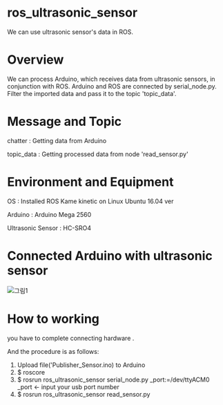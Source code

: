 # ros_ultrasonic_sensor
We can use ultrasonic sensor's data in ROS.

# Overview
We can process Arduino, which receives data from ultrasonic sensors, in conjunction with ROS. Arduino and ROS are connected by serial_node.py. Filter the imported data and pass it to the topic 'topic_data'.

# Message and Topic 
chatter : Getting data from Arduino

topic_data : Getting processed data from node 'read_sensor.py'

# Environment and Equipment
OS : Installed ROS Kame kinetic on Linux Ubuntu 16.04 ver

Arduino : Arduino Mega 2560

Ultrasonic Sensor : HC-SRO4 

# Connected Arduino with ultrasonic sensor
![그림1](https://user-images.githubusercontent.com/39592150/66267616-f0c48100-e86d-11e9-83b3-2f8c8dd20d93.png)




# How to working
you have to complete connecting hardware .

And the procedure is as follows:
1. Upload file('Publisher_Sensor.ino) to Arduino
2. $ roscore 
3. $ rosrun ros_ultrasonic_sensor serial_node.py _port:=/dev/ttyACM0  
    _port <- input your usb port number
4. $ rosrun ros_ultrasonic_sensor read_sensor.py
